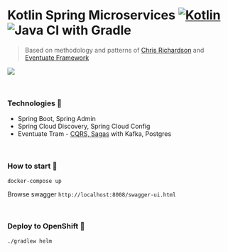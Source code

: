# Kotlin Spring Microservices [![Kotlin](https://img.shields.io/badge/Kotlin-1.6.10-orange.svg) ](https://kotlinlang.org/) ![Java CI with Gradle](https://github.com/ElinaValieva/spring-microservices/workflows/Java%20CI%20with%20Gradle/badge.svg)
> Based on methodology and patterns of [Chris Richardson](https://github.com/cer) and [Eventuate Framework](https://github.com/eventuate-tram/eventuate-tram-core)

![](https://github.com/ElinaValieva/spring-microservices/blob/master/schema.png)

&nbsp;

### Technologies 🚩
- Spring Boot, Spring Admin
- Spring Cloud Discovery, Spring Cloud Config
- Eventuate Tram - [CQRS, Sagas](https://eventuate.io/abouteventuatetram.html) with Kafka, Postgres

&nbsp;

### How to start 🐳
```shell script
docker-compose up
```
Browse swagger `http://localhost:8008/swagger-ui.html`

&nbsp;

### Deploy to OpenShift 🚩
```shell script
./gradlew helm
```
